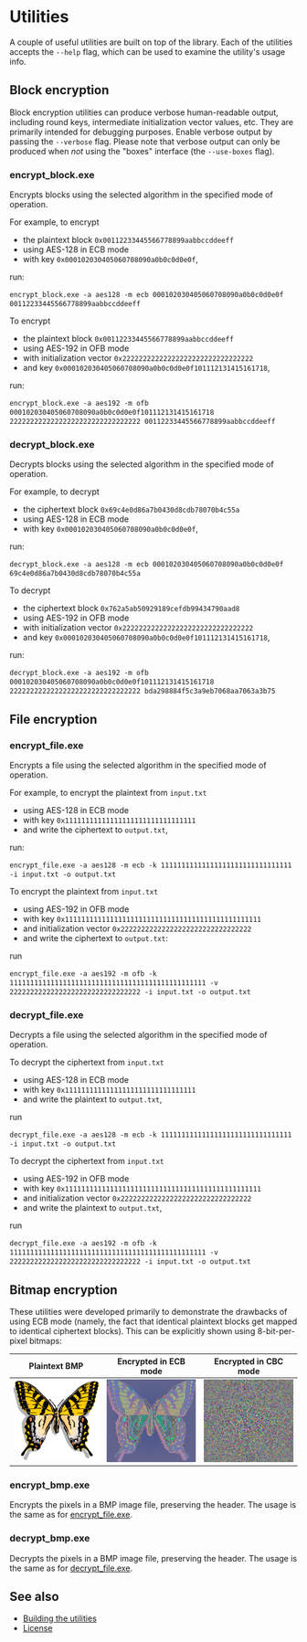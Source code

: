 # Utilities

A couple of useful utilities are built on top of the library.
Each of the utilities accepts the `--help` flag, which can be used to examine
the utility's usage info.

## Block encryption

Block encryption utilities can produce verbose human-readable output, including
round keys, intermediate initialization vector values, etc.
They are primarily intended for debugging purposes.
Enable verbose output by passing the `--verbose` flag.
Please note that verbose output can only be produced when *not* using the
"boxes" interface (the `--use-boxes` flag).

### encrypt_block.exe

Encrypts blocks using the selected algorithm in the specified mode of
operation.

For example, to encrypt

* the plaintext block `0x00112233445566778899aabbccddeeff`
* using AES-128 in ECB mode
* with key `0x000102030405060708090a0b0c0d0e0f`,

run:

    encrypt_block.exe -a aes128 -m ecb 000102030405060708090a0b0c0d0e0f 00112233445566778899aabbccddeeff

To encrypt

* the plaintext block `0x00112233445566778899aabbccddeeff`
* using AES-192 in OFB mode
* with initialization vector `0x22222222222222222222222222222222`
* and key `0x000102030405060708090a0b0c0d0e0f101112131415161718`,

run:

    encrypt_block.exe -a aes192 -m ofb 000102030405060708090a0b0c0d0e0f101112131415161718 22222222222222222222222222222222 00112233445566778899aabbccddeeff

### decrypt_block.exe

Decrypts blocks using the selected algorithm in the specified mode of
operation.

For example, to decrypt

* the ciphertext block `0x69c4e0d86a7b0430d8cdb78070b4c55a`
* using AES-128 in ECB mode
* with key `0x000102030405060708090a0b0c0d0e0f`,

run:

    decrypt_block.exe -a aes128 -m ecb 000102030405060708090a0b0c0d0e0f 69c4e0d86a7b0430d8cdb78070b4c55a

To decrypt

* the ciphertext block `0x762a5ab50929189cefdb99434790aad8`
* using AES-192 in OFB mode
* with initialization vector `0x22222222222222222222222222222222`
* and key `0x000102030405060708090a0b0c0d0e0f101112131415161718`,

run:

    decrypt_block.exe -a aes192 -m ofb 000102030405060708090a0b0c0d0e0f101112131415161718 22222222222222222222222222222222 bda298884f5c3a9eb7068aa7063a3b75

## File encryption

### encrypt_file.exe

Encrypts a file using the selected algorithm in the specified mode of
operation.

For example, to encrypt the plaintext from `input.txt`

* using AES-128 in ECB mode
* with key `0x11111111111111111111111111111111`
* and write the ciphertext to `output.txt`,

run:

    encrypt_file.exe -a aes128 -m ecb -k 11111111111111111111111111111111 -i input.txt -o output.txt

To encrypt the plaintext from `input.txt`

* using AES-192 in OFB mode
* with key `0x111111111111111111111111111111111111111111111111`
* and initialization vector `0x22222222222222222222222222222222`
* and write the ciphertext to `output.txt`:

run

    encrypt_file.exe -a aes192 -m ofb -k 111111111111111111111111111111111111111111111111 -v 22222222222222222222222222222222 -i input.txt -o output.txt

### decrypt_file.exe

Decrypts a file using the selected algorithm in the specified mode of
operation.

To decrypt the ciphertext from `input.txt`

* using AES-128 in ECB mode
* with key `0x11111111111111111111111111111111`
* and write the plaintext to `output.txt`,

run

    decrypt_file.exe -a aes128 -m ecb -k 11111111111111111111111111111111 -i input.txt -o output.txt

To decrypt the ciphertext from `input.txt`

* using AES-192 in OFB mode
* with key `0x111111111111111111111111111111111111111111111111`
* and initialization vector `0x22222222222222222222222222222222`
* and write the plaintext to `output.txt`,

run

    decrypt_file.exe -a aes192 -m ofb -k 111111111111111111111111111111111111111111111111 -v 22222222222222222222222222222222 -i input.txt -o output.txt

## Bitmap encryption

These utilities were developed primarily to demonstrate the drawbacks of using
ECB mode (namely, the fact that identical plaintext blocks get mapped to
identical ciphertext blocks).
This can be explicitly shown using 8-bit-per-pixel bitmaps:

Plaintext BMP    | Encrypted in ECB mode | Encrypted in CBC mode
---------------- | --------------------- | ---------------------
![butterfly.bmp] | ![cipherfly_ecb.bmp]  | ![cipherfly_cbc.bmp]

[butterfly.bmp]: bmp/butterfly.bmp?raw=true
[cipherfly_ecb.bmp]: bmp/cipherfly_ecb.bmp?raw=true
[cipherfly_cbc.bmp]: bmp/cipherfly_cbc.bmp?raw=true

### encrypt_bmp.exe

Encrypts the pixels in a BMP image file, preserving the header.
The usage is the same as for [encrypt_file.exe].

[encrypt_file.exe]: #encrypt_fileexe

### decrypt_bmp.exe

Decrypts the pixels in a BMP image file, preserving the header.
The usage is the same as for [decrypt_file.exe].

[decrypt_file.exe]: #decrypt_fileexe

## See also

* [Building the utilities]
* [License]

[Building the utilities]: ../README.md#building-the-utilities
[License]: ../README.md#license
